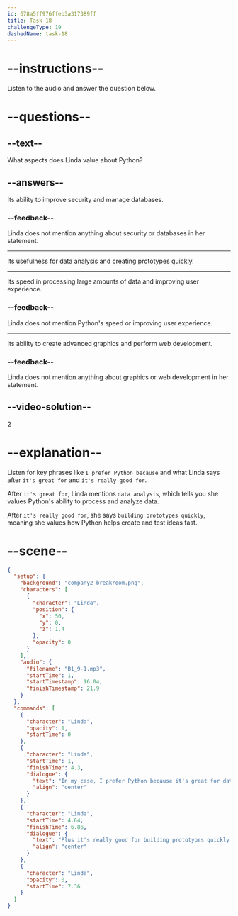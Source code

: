 ```yaml
---
id: 678a5ff976ffeb3a317389ff
title: Task 18
challengeType: 19
dashedName: task-18
---
```


<!-- (audio) Linda: In my case, I prefer Python because it's great for data analysis. Plus, it's really good for building prototypes quickly. -->

# --instructions--

Listen to the audio and answer the question below.

# --questions--

## --text--

What aspects does Linda value about Python?

## --answers--

Its ability to improve security and manage databases.

### --feedback--

Linda does not mention anything about security or databases in her statement.

---

Its usefulness for data analysis and creating prototypes quickly.

---

Its speed in processing large amounts of data and improving user experience.

### --feedback--

Linda does not mention Python's speed or improving user experience.

---

Its ability to create advanced graphics and perform web development.

### --feedback--

Linda does not mention anything about graphics or web development in her statement.

## --video-solution--

2

# --explanation--

Listen for key phrases like `I prefer Python because` and what Linda says after `it's great for` and `it's really good for`.  

After `it's great for`, Linda mentions `data analysis`, which tells you she values Python's ability to process and analyze data.  

After `it's really good for`, she says `building prototypes quickly`, meaning she values how Python helps create and test ideas fast.

# --scene--

```json
{
  "setup": {
    "background": "company2-breakroom.png",
    "characters": [
      {
        "character": "Linda",
        "position": {
          "x": 50,
          "y": 0,
          "z": 1.4
        },
        "opacity": 0
      }
    ],
    "audio": {
      "filename": "B1_9-1.mp3",
      "startTime": 1,
      "startTimestamp": 16.04,
      "finishTimestamp": 21.9
    }
  },
  "commands": [
    {
      "character": "Linda",
      "opacity": 1,
      "startTime": 0
    },
    {
      "character": "Linda",
      "startTime": 1,
      "finishTime": 4.3,
      "dialogue": {
        "text": "In my case, I prefer Python because it's great for data analysis.",
        "align": "center"
      }
    },
    {
      "character": "Linda",
      "startTime": 4.64,
      "finishTime": 6.86,
      "dialogue": {
        "text": "Plus it's really good for building prototypes quickly.",
        "align": "center"
      }
    },
    {
      "character": "Linda",
      "opacity": 0,
      "startTime": 7.36
    }
  ]
}
```
